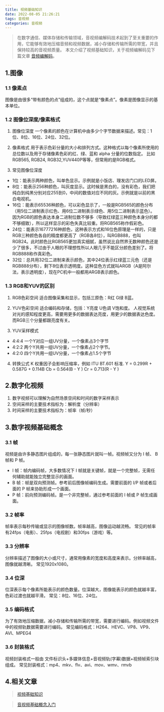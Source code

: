 ```yaml
---
title: 视频基础知识
date: 2022-08-05 21:26:21
tags: 音视频
categories: 音视频
---
```


> 在数字通信、媒体存储和传输领域，音视频编解码技术起到了至关重要的作用，它能够有效地压缩音频和视频数据，减小存储和传输所需的带宽，并且保持较高的音视频质量。
本文介绍了视频基础知识，关于视频编解码见下篇文章 [音频编解码](https://yadiq.github.io/2022/08/04/AudioCodec/)。

## 1.图像
### 1.1 像素点
图像是由很多“带有颜色的点”组成的，这个点就是“像素点”。像素是图像显示的基本单位。

### 1.2 图像位深度/像素格式
1. 图像位深度
一个像素的颜色在计算机中由多少个字节数据来描述。常见：1位、8位、16位、24位、32位。

2. 像素格式
用于表示色彩分量的大小和排列方式。这种格式以每个像素所使用的总位数以及用于存储像素色彩的红、绿、蓝和 alpha 分量的位数指定。
比如RGB565, RGB24, RGB32,YUV440P等等，但常用的是RGB格式。

3. 常见图像位深度
+ 1位：能表示两种颜色，叫单色显示。示例就是小饭店、理发店门口的LED屏。
+ 8位：能表示256种颜色，叫灰度显示。这时候是黑白的，没有彩色，我们把纯白到纯黑分别对应255到0，中间的数值对应不同的灰。示例就是以前的黑白电视机。
+ 16位：能表示65536种颜色，可以彩色显示了，一般是RGB565的颜色分布（用5位二进制表示红色、用6位二进制表示绿色、用5位二进制表示蓝色）。因为RGB的颜色表达本身二进制位数不够多（导致红绿蓝三种颜色本身分的都不够细致），所以这样显示的彩色失真比较重。将RGB565称作假彩色。
+ 24位：能表示16777216种颜色，这种表示方式和16位色原理是一样的，只是RGB三种颜色各自的精度都更高了（RGB各8位），叫RGB888，也叫RGB24。此时颜色比RGB565更加真实细腻，虽然说比自然界无数种颜色还是少了很多，不过由于人眼的不理想性所以人眼几乎不能区分颜色差别了。将RGB888称作真彩色。
+ 32位：总共用32位二进制来表示颜色，其中24位表示红绿蓝三元色（还是RGB888分布），剩下8位表示透明度。这种显色方式就叫ARGB（A是阿尔法，表示透明度），现在PC机中一般都用ARGB表示颜色。

### 1.3 RGB和YUV的区别
1. RGB色彩空间
适合图像采集和显示，包括三原色：R红 G绿 B蓝。

2. YUV色彩空间
适合编码和存储，包括：Y亮度 U色调 V饱和度。
人视觉系统对光的感知程度更高，需要用更多的数据表达亮度，用更少的数据表达色度。
而RGB三个分量都跟亮度有关。

3. YUV采样模式
+ 4:4:4 一个Y对应一组UV分量，一个像素占3个字节
+ 4:2:2 两个Y共用一组UV分量，一个像素占2个字节。
+ 4:2:0 四个Y共用一组UV分量，一个像素占1.5个字节

4. 转换公式
K 权重因子会影响压缩率，例如 ITU BT.601 标准.
Y = 0.299R + 0.587G + 0.114B
Cb = 0.564(B - Y )
Cr = 0.713(R - Y )

## 2.数字化视频
1. 数字视频可以理解为自然场景空间和时间的数字采样表示
2. 空间采样的主要技术指标为：解析度（分辨率）
3. 时间采样的主要技术指标为：帧率（帧/秒）

## 3.数字视频基础概念
### 3.1 帧
视频是由许多静态图片组成的，每一张静态图片就叫一帧。视频帧又分为 I 帧、 B 帧和 P 帧。
+ I 帧：帧内编码帧，大多数情况下 I 帧就是关键帧，就是一个完整帧，无需任何辅助就能独立完整显示的画面。
+ B 帧：帧是双向预测帧。参考前后图像帧编码生成。需要前面的 I/P 帧或者后面的 P 帧来协助形成一个画面。
+ P 帧：前向预测编码帧。是一个非完整帧，通过参考前面的 I 帧或 P 帧生成画面。

### 3.2 帧率
帧率表示每秒传输或显示的图像帧数。帧率越高，图像运动越流畅。
常见的帧率有24fps（电影）、25fps（电视剧）和30fps（游戏）等。

### 3.3 分辨率
分辨率描述了图像的大小或尺寸，通常用像素的宽度和高度来表示。分辨率越高，图像就越清晰。
常见1920x1080。

### 3.4 位深
位深表示每个像素所能表示的颜色数量。位深越大，图像能表示的颜色就越丰富，色彩过渡也就越平滑。
常见：8位、16位、24位。

### 3.5 编码格式
为了有效地压缩数据，减小存储和传输所需的带宽，需要进行编码。例如视频文件中的视频轨数据需要进行编码。
常见编码格式：H264、HEVC、VP8、VP9、AVI、MPEG4

### 3.6 封装格式
视频封装格式一般由 文件标识头+多媒体信息+音视频轨(字幕)数据+视频帧索引块 组成。
常见封装格式：mp4、mkv、flv、avi、mov、wmv、rmvb

## 4.相关文章

> [视频基础知识](https://cloud.tencent.com/developer/article/2325499)

> [音视频基础概念入门](https://cloud.baidu.com/article/3354689)